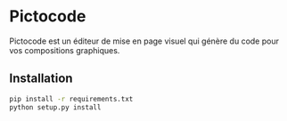 # Pictocode

Pictocode est un éditeur de mise en page visuel qui génère du code pour vos compositions graphiques.

## Installation

```bash
pip install -r requirements.txt
python setup.py install
```
